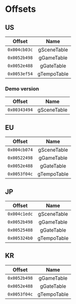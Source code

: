 # Offsets

## US
| Offset | Name |
|:-: | :-: |
|`0x004cb03c`| gSceneTable |
|`0x0052b498`| gGameTable |
|`0x0052e488`| gGateTable |
|`0x0053ef54`| gTempoTable |

### Demo version
| Offset | Name |
|:-: | :-: |
|`0x00343494`| gSceneTable |

## EU
| Offset | Name |
|:-: | :-: |
|`0x004cb074`| gSceneTable |
|`0x00522498`| gGameTable |
|`0x0052e488`| gGateTable |
|`0x0053f04c`| gTempoTable |

## JP
| Offset | Name |
|:-: | :-: |
|`0x004c1edc`| gSceneTable |
|`0x0052b498`| gGameTable |
|`0x00525488`| gGateTable |
|`0x005324b0`| gTempoTable |

## KR
| Offset | Name |
|:-: | :-: |
|`0x0052b498`| gGameTable |
|`0x0052e488`| gGateTable |
|`0x0053f04c`| gTempoTable |
